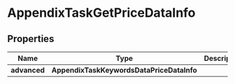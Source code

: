 # AppendixTaskGetPriceDataInfo


## Properties

| Name | Type | Description | Notes |
|------------ | ------------- | ------------- | -------------|
**advanced** | **AppendixTaskKeywordsDataPriceDataInfo** |  |[optional]|